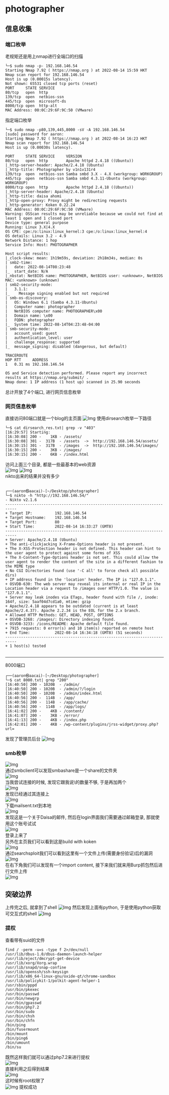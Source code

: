 # photographer
## 信息收集
### 端口枚举
老规矩还是用上nmap进行全端口的扫描
```
└─$ sudo nmap -p- 192.168.146.54            
Starting Nmap 7.92 ( https://nmap.org ) at 2022-08-14 15:59 HKT
Nmap scan report for 192.168.146.54
Host is up (0.00015s latency).
Not shown: 65531 closed tcp ports (reset)
PORT     STATE SERVICE
80/tcp   open  http
139/tcp  open  netbios-ssn
445/tcp  open  microsoft-ds
8000/tcp open  http-alt
MAC Address: 00:0C:29:6F:9C:50 (VMware)
```
指定端口枚举
```
└─$ sudo nmap -p80,139,445,8000 -sV -A 192.168.146.54
[sudo] password for aaron: 
Starting Nmap 7.92 ( https://nmap.org ) at 2022-08-14 16:23 HKT
Nmap scan report for 192.168.146.54
Host is up (0.00030s latency).

PORT     STATE SERVICE     VERSION
80/tcp   open  http        Apache httpd 2.4.18 ((Ubuntu))
|_http-server-header: Apache/2.4.18 (Ubuntu)
|_http-title: Photographer by v1n1v131r4
139/tcp  open  netbios-ssn Samba smbd 3.X - 4.X (workgroup: WORKGROUP)
445/tcp  open  netbios-ssn Samba smbd 4.3.11-Ubuntu (workgroup: WORKGROUP)
8000/tcp open  http        Apache httpd 2.4.18 ((Ubuntu))
|_http-server-header: Apache/2.4.18 (Ubuntu)
|_http-title: daisa ahomi
|_http-open-proxy: Proxy might be redirecting requests
|_http-generator: Koken 0.22.24
MAC Address: 00:0C:29:6F:9C:50 (VMware)
Warning: OSScan results may be unreliable because we could not find at least 1 open and 1 closed port
Device type: general purpose
Running: Linux 3.X|4.X
OS CPE: cpe:/o:linux:linux_kernel:3 cpe:/o:linux:linux_kernel:4
OS details: Linux 3.2 - 4.9
Network Distance: 1 hop
Service Info: Host: PHOTOGRAPHER

Host script results:
|_clock-skew: mean: 1h19m59s, deviation: 2h18m34s, median: 0s
| smb2-time: 
|   date: 2022-08-14T08:23:48
|_  start_date: N/A
|_nbstat: NetBIOS name: PHOTOGRAPHER, NetBIOS user: <unknown>, NetBIOS MAC: <unknown> (unknown)
| smb2-security-mode: 
|   3.1.1: 
|_    Message signing enabled but not required
| smb-os-discovery: 
|   OS: Windows 6.1 (Samba 4.3.11-Ubuntu)
|   Computer name: photographer
|   NetBIOS computer name: PHOTOGRAPHER\x00
|   Domain name: \x00
|   FQDN: photographer
|_  System time: 2022-08-14T04:23:48-04:00
| smb-security-mode: 
|   account_used: guest
|   authentication_level: user
|   challenge_response: supported
|_  message_signing: disabled (dangerous, but default)

TRACEROUTE
HOP RTT     ADDRESS
1   0.31 ms 192.168.146.54

OS and Service detection performed. Please report any incorrect results at https://nmap.org/submit/ .
Nmap done: 1 IP address (1 host up) scanned in 25.90 seconds

```
总计开放了4个端口, 进行网页信息枚举
### 网页信息枚举
直接访问80端口就是一个blog的主页面
![Img](../FILES/photographer/img-20220814162851.png)
使用dirsearch枚举一下路径
```
└─$ cat dirsearch_res.txt| grep -v "403"        
[16:29:57] Starting: 
[16:30:08] 200 -    1KB - /assets/
[16:30:08] 301 -  317B  - /assets  ->  http://192.168.146.54/assets/
[16:30:15] 301 -  317B  - /images  ->  http://192.168.146.54/images/
[16:30:15] 200 -    3KB - /images/
[16:30:15] 200 -    6KB - /index.html

```
访问上面三个目录, 都是一些最基本的web资源
<br>
![Img](../FILES/photographer/img-20220814163238.png)
![Img](../FILES/photographer/img-20220814163242.png)
<br>
nikto出来的结果并没有多少
```
                                                                                                                                                                                
┌──(aaron㉿aacai)-[~/Desktop/photographer]
└─$ nikto -h "http://192.168.146.54/"     
- Nikto v2.1.6
---------------------------------------------------------------------------
+ Target IP:          192.168.146.54
+ Target Hostname:    192.168.146.54
+ Target Port:        80
+ Start Time:         2022-08-14 16:33:27 (GMT8)
---------------------------------------------------------------------------
+ Server: Apache/2.4.18 (Ubuntu)
+ The anti-clickjacking X-Frame-Options header is not present.
+ The X-XSS-Protection header is not defined. This header can hint to the user agent to protect against some forms of XSS
+ The X-Content-Type-Options header is not set. This could allow the user agent to render the content of the site in a different fashion to the MIME type
+ No CGI Directories found (use '-C all' to force check all possible dirs)
+ IP address found in the 'location' header. The IP is "127.0.1.1".
+ OSVDB-630: The web server may reveal its internal or real IP in the Location header via a request to /images over HTTP/1.0. The value is "127.0.1.1".
+ Server may leak inodes via ETags, header found with file /, inode: 164f, size: 5aaf04d7cd1a0, mtime: gzip
+ Apache/2.4.18 appears to be outdated (current is at least Apache/2.4.37). Apache 2.2.34 is the EOL for the 2.x branch.
+ Allowed HTTP Methods: GET, HEAD, POST, OPTIONS 
+ OSVDB-3268: /images/: Directory indexing found.
+ OSVDB-3233: /icons/README: Apache default file found.
+ 7915 requests: 0 error(s) and 10 item(s) reported on remote host
+ End Time:           2022-08-14 16:34:18 (GMT8) (51 seconds)
---------------------------------------------------------------------------
+ 1 host(s) tested
                      
```

---
8000端口
```
┌──(aaron㉿aacai)-[~/Desktop/photographer]
└─$ cat 8000.txt| grep "200"            
[16:40:50] 200 - 1020B  - /admin/
[16:40:50] 200 - 1020B  - /admin/?/login
[16:40:50] 200 - 1020B  - /admin/index.html
[16:40:56] 200 -  114B  - /app/
[16:40:56] 200 -  114B  - /app/cache/
[16:40:56] 200 -  114B  - /app/logs/
[16:41:02] 200 -    4KB - /content/
[16:41:07] 200 -    3KB - /error/
[16:41:13] 200 -    4KB - /index.php
[16:42:01] 200 -    4KB - /wp-content/plugins/jrss-widget/proxy.php?url=

```

发现了管理员后台
![Img](../FILES/photographer/img-20220814164633.png)
### smb枚举
![Img](../FILES/photographer/img-20220814164733.png)
<br>
通过smbclient可以发现smbashare是一个share的文件夹
<br>
![Img](../FILES/photographer/img-20220814164817.png)
<br>
当我尝试连接的时候, 发现它跟我说\的数量不够, 于是再加两个
<br>
![Img](../FILES/photographer/img-20220814164834.png)
<br>
发现已经通过其连接上
<br>
![Img](../FILES/photographer/img-20220814164900.png)
<br>
下载mailsent.txt到本地
<br>
![Img](../FILES/photographer/img-20220814164928.png)
<br>
发现这是一个关于Daisa的邮件, 然后在login界面我们需要通过邮箱登录, 那就使用这个账号试试
<br>
![Img](../FILES/photographer/img-20220814165024.png)
<br>
登录上来了
<br>
另外在主页我们可以看到这是build with koken
<br>
![Img](../FILES/photographer/img-20220814165123.png)
<br>
通过searchsploit我们可以看到这里有一个文件上传(需要身份验证)后的漏洞
<br>
![Img](../FILES/photographer/img-20220814165254.png)
<br>
在右下角我们可以发现有一个import content, 接下来我们就来用Burp抓包然后进行文件上传
<br>
![Img](../FILES/photographer/img-20220814170640.png)

## 突破边界
上传完之后, 就拿到了shell
![Img](../FILES/photographer/img-20220814170846.png)
然后发现上面有python, 于是使用python获取可交互式的shell
![Img](../FILES/photographer/img-20220814170934.png)
### 提权
查看带有suid的文件
```
find / -perm -u=s -type f 2>/dev/null
/usr/lib/dbus-1.0/dbus-daemon-launch-helper
/usr/lib/eject/dmcrypt-get-device
/usr/lib/xorg/Xorg.wrap
/usr/lib/snapd/snap-confine
/usr/lib/openssh/ssh-keysign
/usr/lib/x86_64-linux-gnu/oxide-qt/chrome-sandbox
/usr/lib/policykit-1/polkit-agent-helper-1
/usr/sbin/pppd
/usr/bin/pkexec
/usr/bin/passwd
/usr/bin/newgrp
/usr/bin/gpasswd
/usr/bin/php7.2
/usr/bin/sudo
/usr/bin/chsh
/usr/bin/chfn
/bin/ping
/bin/fusermount
/bin/mount
/bin/ping6
/bin/umount
/bin/su
```
既然这样我们就可以通过php7.2来进行提权
<br>
![Img](../FILES/photographer/img-20220814171532.png)
<br>
直接利用之后得到结果
<br>
![Img](../FILES/photographer/img-20220814172034.png)
<br>
这时候有root权限了
<br>
![Img](../FILES/photographer/img-20220814172119.png)
提权成功